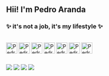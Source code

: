 ## Hii! I'm Pedro Aranda

### ✨ it's not a job, it's my lifestyle ✨

<div style="display: inline_block"><br>
      <img align="center" alt="Pedro-Js" height="30" widht="40" src="https://cdn.jsdelivr.net/gh/devicons/devicon/icons/javascript/javascript-original.svg">
      <img align="center" alt="Pedro-React" height="30" widht="40" src="https://cdn.jsdelivr.net/gh/devicons/devicon/icons/react/react-original.svg">
      <img align="center" alt="Pedro-Ts" height="30" widht="40" src="https://cdn.jsdelivr.net/gh/devicons/devicon/icons/typescript/typescript-original.svg">
      <img align="center" alt="Pedro-CSS" height="30" widht="40" src="https://cdn.jsdelivr.net/gh/devicons/devicon/icons/css3/css3-original.svg">
      <img align="center" alt="Pedro-HTML" height="30" widht="40" src="https://cdn.jsdelivr.net/gh/devicons/devicon/icons/html5/html5-original.svg">
      <img align="center" alt="Pedro-Fb" height="30" widht="40" src="https://cdn.jsdelivr.net/gh/devicons/devicon/icons/firebase/firebase-plain.svg">
      <img align="center" alt="Pedro-Node" height="30" widht="40" src="https://cdn.jsdelivr.net/gh/devicons/devicon/icons/nodejs/nodejs-original.svg">
</div>

  ##
<div>
  <a href="https://www.instagram.com/_pedroo_mello" target="_blank"><img src="https://img.shields.io/badge/-Instagram-%23E4405F?style=for-the-badge&logo=instagram&logoColor=white" target="_blank"></a>
  <a href="https://www.linkedin.com/in/pedro-aranda-242112210" target="_blank"><img src="https://img.shields.io/badge/-LinkedIn-%230077B5?style=for-the-badge&logo=linkedin&logoColor=white" target="_blank"></a>
  <a href="mailto:pedroemilioaranda@gmail.com" target="_blank"><img src="https://img.shields.io/badge/-Gmail-%23333?style=for-the-badge&logo=gmail&logoColor=white" target="_blank"></a>
  <a href="https://app.rocketseat.com.br/me/pedro-aranda-05436" target="_blank"><img src="https://img.shields.io/badge/Rocketseat-BF40BF?logo=apacherocketmq&style=for-the-badge&logoColor=white" target="_blank"></a>
</div>

